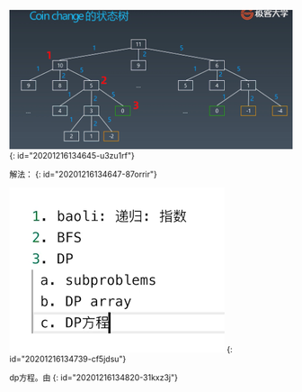![零钱兑换状态树.jpg](assets/20201216134644-ral3gss-零钱兑换状态树.jpg)
{: id="20201216134645-u3zu1rf"}

解法：
{: id="20201216134647-87orrir"}

![零钱兑换解法.jpg](assets/20201216134816-j8uj60g-零钱兑换解法.jpg)
{: id="20201216134739-cf5jdsu"}

dp方程。由
{: id="20201216134820-31kxz3j"}
